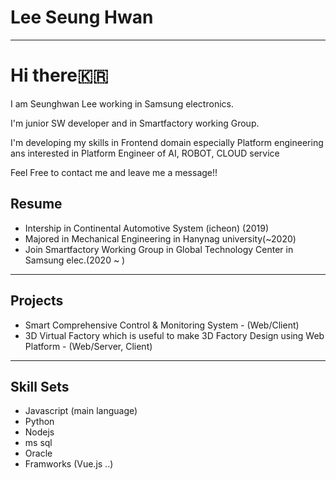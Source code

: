 # Lee Seung Hwan
--------------------
# Hi there🇰🇷

I am Seunghwan Lee working in Samsung electronics. 

I'm junior SW developer and in Smartfactory working Group.

I'm developing my skills in Frontend domain especially Platform engineering
ans interested in Platform Engineer of AI, ROBOT, CLOUD service

Feel Free to contact me and leave me a message!!


## Resume
* Intership in Continental Automotive System (icheon) (2019)
* Majored in Mechanical Engineering in Hanynag university(~2020)
* Join Smartfactory Working Group in Global Technology Center in Samsung elec.(2020 ~ )
--------------------
## Projects
* Smart Comprehensive Control & Monitoring System - (Web/Client)
* 3D Virtual Factory which is useful to make 3D Factory Design using Web Platform - (Web/Server, Client)

--------------------

## Skill Sets
* Javascript (main language)
* Python
* Nodejs
* ms sql
* Oracle
* Framworks (Vue.js ..)
